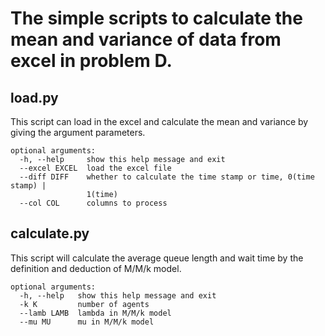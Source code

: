 # The simple scripts to calculate the mean and variance of data from excel in problem D.

## load.py
This script can load in the excel and calculate the mean and variance by giving the argument parameters.

```
optional arguments:
  -h, --help     show this help message and exit
  --excel EXCEL  load the excel file
  --diff DIFF    whether to calculate the time stamp or time, 0(time stamp) |
                 1(time)
  --col COL      columns to process
```

## calculate.py
This script will calculate the average queue length and wait time by the definition and deduction of M/M/k model.

```
optional arguments:
  -h, --help   show this help message and exit
  -k K         number of agents
  --lamb LAMB  lambda in M/M/k model
  --mu MU      mu in M/M/k model
```
